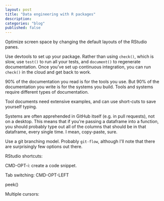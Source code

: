 ```yaml
---
layout: post
title: "Data engineering with R packages"
description: 
categories: "blog"
published: false
---
```


Optimize screen space by changing the default layouts of the RStudio panes.

Use devtools to set up your package. Rather than using `check()`, which is slow, use `test()` to run all your tests, and `document()` to regenerate documentation. Once you've set up continuous integration, you can run `check()` in the cloud and get back to work.

90% of the documentation you read is for the tools you use. But 90% of the documentation you write is for the systems you build. Tools and systems require different types of documentation.

Tool documents need extensive examples, and can use short-cuts to save yourself typing.

Systems are often apprehended in GitHub itself (e.g. in pull requests), not on a desktop. This means that if you're passing a dataframe into a function, you should probably type out all of the columns that should be in that dataframe, every single time. I mean, copy-paste, sure.

Use a git branching model. Probably `git-flow`, although I'll note that there are surprisingly few options out there.



RStudio shortcuts:

CMD-OPT-i: create a code snippet.

Tab switching: CMD-OPT-LEFT

peek()

Multiple cursors: 

